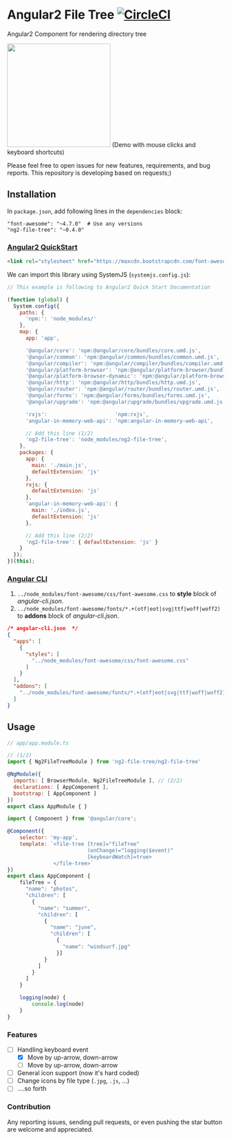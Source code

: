 # Angular2 File Tree [![CircleCI](https://circleci.com/gh/travelist/ng2-file-tree.svg?style=svg)](https://circleci.com/gh/travelist/ng2-file-tree)

Angular2 Component for rendering directory tree

<img src="https://raw.githubusercontent.com/travelist/ng2-directory-tree/master/demo/demo.gif" height="240px">
(Demo with mouse clicks and keyboard shortcuts)

Please feel free to open issues for new features, requirements, and bug reports. This repository is developing based on requests;)

## Installation

In `package.json`, add following lines in the `dependencies` block:

```
"font-awesome": "~4.7.0"  # Use any versions
"ng2-file-tree": "~0.4.0"
```

### [Angular2 QuickStart](https://angular.io/docs/ts/latest/quickstart.html)

```html
<link rel="stylesheet" href="https://maxcdn.bootstrapcdn.com/font-awesome/4.7.0/css/font-awesome.min.css">
```

We can import this library using SystemJS (`systemjs.config.js`):

```javascript
// This example is following to Angular2 Quick Start Documentation

(function (global) {
  System.config({
    paths: {
      'npm:': 'node_modules/'
    },
    map: {
      app: 'app',

      '@angular/core': 'npm:@angular/core/bundles/core.umd.js',
      '@angular/common': 'npm:@angular/common/bundles/common.umd.js',
      '@angular/compiler': 'npm:@angular/compiler/bundles/compiler.umd.js',
      '@angular/platform-browser': 'npm:@angular/platform-browser/bundles/platform-browser.umd.js',
      '@angular/platform-browser-dynamic': 'npm:@angular/platform-browser-dynamic/bundles/platform-browser-dynamic.umd.js',
      '@angular/http': 'npm:@angular/http/bundles/http.umd.js',
      '@angular/router': 'npm:@angular/router/bundles/router.umd.js',
      '@angular/forms': 'npm:@angular/forms/bundles/forms.umd.js',
      '@angular/upgrade': 'npm:@angular/upgrade/bundles/upgrade.umd.js',

      'rxjs':                      'npm:rxjs',
      'angular-in-memory-web-api': 'npm:angular-in-memory-web-api',

      // Add this line (1/2)
      'ng2-file-tree': 'node_modules/ng2-file-tree',
    },
    packages: {
      app: {
        main: './main.js',
        defaultExtension: 'js'
      },
      rxjs: {
        defaultExtension: 'js'
      },
      'angular-in-memory-web-api': {
        main: './index.js',
        defaultExtension: 'js'
      },

      // Add this line (2/2)
      'ng2-file-tree': { defaultExtension: 'js' }
    }
  });
})(this);

```

### [Angular CLI](https://github.com/angular/angular-cli)

1. `../node_modules/font-awesome/css/font-awesome.css` to **style** block of *angular-cli.json*.
2. `../node_modules/font-awesome/fonts/*.+(otf|eot|svg|ttf|woff|woff2)` to **addons** block of *angular-cli.json*.

```json
/* angular-cli.json  */
{
  "apps": [
    {
      "styles": [
        "../node_modules/font-awesome/css/font-awesome.css"
      ]
    }
  ],
  "addons": [
    "../node_modules/font-awesome/fonts/*.+(otf|eot|svg|ttf|woff|woff2)"
  ]
}
```

## Usage

```javascript
// app/app.module.ts

// (1/2)
import { Ng2FileTreeModule } from 'ng2-file-tree/ng2-file-tree'

@NgModule({
  imports: [ BrowserModule, Ng2FileTreeModule ], // (2/2)
  declarations: [ AppComponent ],
  bootstrap: [ AppComponent ]
})
export class AppModule { }
```



```javascript
import { Component } from '@angular/core';

@Component({
    selector: 'my-app',
    template: `<file-tree [tree]="fileTree"
                          (onChange)="logging($event)"
                          [keyboardWatch]=true>
               </file-tree>`
})
export class AppComponent {
    fileTree = {
      "name": "photos",
      "children": [
        {
          "name": "summer",
          "children": [
            {
              "name": "june",
              "children": [
                {
                  "name": "windsurf.jpg"
                }]
            }
          ]
        }
      ]
    }

    logging(node) {
        console.log(node)
    }
}
```

### Features

- [ ] Handling keyboard event
  - [x] Move by up-arrow, down-arrow
  - [ ] Move by up-arrow, down-arrow
- [ ] General icon support (now it's hard coded)
- [ ] Change icons by file type (`.jpg`, `.js`, ...)
- [ ] ....so forth

### Contribution

Any reporting issues, sending pull requests, or even pushing the star button are welcome and appreciated.
